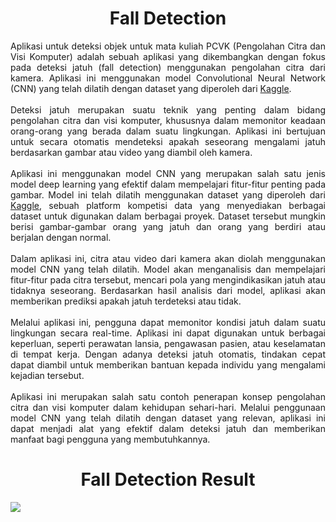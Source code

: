 <div align="center">
  
# Fall Detection
  
</div>

<div align="justify">
Aplikasi untuk deteksi objek untuk mata kuliah PCVK (Pengolahan Citra dan Visi Komputer) adalah sebuah aplikasi yang dikembangkan dengan fokus pada deteksi jatuh (fall detection) menggunakan pengolahan citra dari kamera. Aplikasi ini menggunakan model Convolutional Neural Network (CNN) yang telah dilatih dengan dataset yang diperoleh dari <a href="https://www.kaggle.com/datasets/uttejkumarkandagatla/fall-detection-dataset?resource=download"> Kaggle</a>.
<br><br>
Deteksi jatuh merupakan suatu teknik yang penting dalam bidang pengolahan citra dan visi komputer, khususnya dalam memonitor keadaan orang-orang yang berada dalam suatu lingkungan. Aplikasi ini bertujuan untuk secara otomatis mendeteksi apakah seseorang mengalami jatuh berdasarkan gambar atau video yang diambil oleh kamera.
<br><br>
Aplikasi ini menggunakan model CNN yang merupakan salah satu jenis model deep learning yang efektif dalam mempelajari fitur-fitur penting pada gambar. Model ini telah dilatih menggunakan dataset yang diperoleh dari <a href="https://www.kaggle.com/datasets/uttejkumarkandagatla/fall-detection-dataset?resource=download"> Kaggle</a>, sebuah platform kompetisi data yang menyediakan berbagai dataset untuk digunakan dalam berbagai proyek. Dataset tersebut mungkin berisi gambar-gambar orang yang jatuh dan orang yang berdiri atau berjalan dengan normal.
<br><br>
Dalam aplikasi ini, citra atau video dari kamera akan diolah menggunakan model CNN yang telah dilatih. Model akan menganalisis dan mempelajari fitur-fitur pada citra tersebut, mencari pola yang mengindikasikan jatuh atau tidaknya seseorang. Berdasarkan hasil analisis dari model, aplikasi akan memberikan prediksi apakah jatuh terdeteksi atau tidak.
<br><br>
Melalui aplikasi ini, pengguna dapat memonitor kondisi jatuh dalam suatu lingkungan secara real-time. Aplikasi ini dapat digunakan untuk berbagai keperluan, seperti perawatan lansia, pengawasan pasien, atau keselamatan di tempat kerja. Dengan adanya deteksi jatuh otomatis, tindakan cepat dapat diambil untuk memberikan bantuan kepada individu yang mengalami kejadian tersebut.
<br><br>
Aplikasi ini merupakan salah satu contoh penerapan konsep pengolahan citra dan visi komputer dalam kehidupan sehari-hari. Melalui penggunaan model CNN yang telah dilatih dengan dataset yang relevan, aplikasi ini dapat menjadi alat yang efektif dalam deteksi jatuh dan memberikan manfaat bagi pengguna yang membutuhkannya.
<div align="center">
  
# Fall Detection Result
  
</div>

<img src="dss2.png" />
